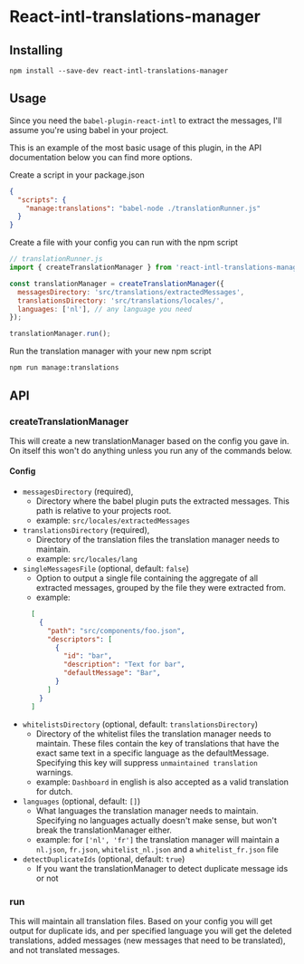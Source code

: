 # React-intl-translations-manager

## Installing

```
npm install --save-dev react-intl-translations-manager
```

## Usage

Since you need the `babel-plugin-react-intl` to extract the messages, I'll assume you're using babel in your project.

This is an example of the most basic usage of this plugin, in the API documentation below you can find more options.

Create a script in your package.json
```json
{
  "scripts": {
    "manage:translations": "babel-node ./translationRunner.js"
  }
}
```
Create a file with your config you can run with the npm script
```js
// translationRunner.js
import { createTranslationManager } from 'react-intl-translations-manager';

const translationManager = createTranslationManager({
  messagesDirectory: 'src/translations/extractedMessages',
  translationsDirectory: 'src/translations/locales/',
  languages: ['nl'], // any language you need
});

translationManager.run();
```

Run the translation manager with your new npm script

```
npm run manage:translations
```

## API

### createTranslationManager

This will create a new translationManager based on the config you gave in. On
itself this won't do anything unless you run any of the commands below.

#### Config

- `messagesDirectory` (required),
  - Directory where the babel plugin puts the extracted messages. This path is
  relative to your projects root.
  - example: `src/locales/extractedMessages`
- `translationsDirectory` (required),
  - Directory of the translation files the translation manager needs to maintain.
  - example: `src/locales/lang`
- `singleMessagesFile` (optional, default: `false`)
  - Option to output a single file containing the aggregate of all extracted messages,
  grouped by the file they were extracted from.
  - example:
  ```json
    [
      {
        "path": "src/components/foo.json",
        "descriptors": [
          {
            "id": "bar",
            "description": "Text for bar",
            "defaultMessage": "Bar",
          }
        ]
      }
    ]
  ```
- `whitelistsDirectory` (optional, default: `translationsDirectory`)
  - Directory of the whitelist files the translation manager needs to maintain.
  These files contain the key of translations that have the exact same text in a specific language as the defaultMessage. Specifying this key will suppress
  `unmaintained translation` warnings.
  - example: `Dashboard` in english is also accepted as a valid translation for
  dutch.
- `languages` (optional, default: `[]`)
  - What languages the translation manager needs to maintain. Specifying no
  languages actually doesn't make sense, but won't break the translationManager
  either.
  - example: for `['nl', 'fr']` the translation manager will maintain a `nl.json`, `fr.json`, `whitelist_nl.json` and a `whitelist_fr.json` file
- `detectDuplicateIds` (optional, default: `true`)
  - If you want the translationManager to detect duplicate message ids or not

### run

This will maintain all translation files. Based on your config you will get output for duplicate ids, and per specified language you will get the deleted translations, added messages (new messages that need to be translated), and not translated messages.
